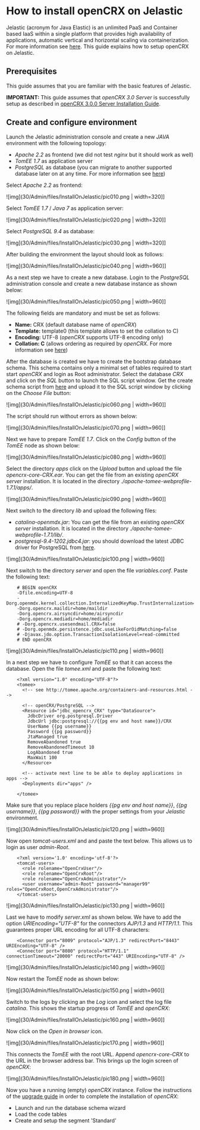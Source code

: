 # How to install openCRX on Jelastic #
Jelastic (acronym for Java Elastic) is an unlimited PaaS and Container based IaaS within a single 
platform that provides high availability of applications, automatic vertical and horizontal scaling 
via containerization. For more information see [here](http://jelastic.com/). This guide explains 
how to setup openCRX on Jelastic.

## Prerequisites ##
This guide assumes that you are familiar with the basic features of Jelastic.

__IMPORTANT:__ This guide assumes that _openCRX 3.0 Server_ is successfully setup as described in [openCRX 3.0.0 Server Installation Guide](30/Admin/InstallerServer.md).

## Create and configure environment ##
Launch the Jelastic administration console and create a new _JAVA_ environment with the following topology:

* _Apache 2.2_ as frontend (we did not test _nginx_ but it should work as well)
* _TomEE 1.7_ as application server
* _PostgreSQL_ as database (you can migrate to another supported database later on at any time. For more information see [here](30/Admin/DatabaseMigration.md)) 

Select _Apache 2.2_ as frontend:

![img](30/Admin/files/InstallOnJelastic/pic010.png | width=320]]

Select _TomEE 1.7_ / _Java 7_ as application server:

![img](30/Admin/files/InstallOnJelastic/pic020.png | width=320]]

Select _PostgreSQL 9.4_ as database:

![img](30/Admin/files/InstallOnJelastic/pic030.png | width=320]]

After building the environment the layout should look as follows:

![img](30/Admin/files/InstallOnJelastic/pic040.png | width=960]]

As a next step we have to create a new database. Login to the _PostgreSQL_ administration console and create a new database instance as shown below:

![img](30/Admin/files/InstallOnJelastic/pic050.png | width=960]]

The following fields are mandatory and must be set as follows:

* __Name:__ CRX (default database name of _openCRX_)
* __Template:__ template0 (this template allows to set the collation to C)
* __Encoding:__ UTF-8 (_openCRX_ supports UTF-8 encoding only)
* __Collation: C__ (allows ordering as required by _openCRX_. For more information see [here](30/Admin/DatabaseMigration.md))

After the database is created we have to create the bootstrap database schema. This schema contains only a minimal set of tables required to start start _openCRX_ and login as Root administrator. Select the database _CRX_ and click on the _SQL_ button to launch the SQL script window. Get the create schema script from [here](./attachment/createdb-schema-postgresql.sql) and upload it to the SQL script window by clicking on the _Choose File_ button:

![img](30/Admin/files/InstallOnJelastic/pic060.png | width=960]]

The script should run without errors as shown below:

![img](30/Admin/files/InstallOnJelastic/pic070.png | width=960]]

Next we have to prepare _TomEE 1.7_. Click on the _Config_ button of the _TomEE_ node as shown below:

![img](30/Admin/files/InstallOnJelastic/pic080.png | width=960]]

Select the directory _apps_ click on the _Upload_ button and upload the file _opencrx-core-CRX.ear_. You can get the file from an existing _openCRX server_ installation. It is located in the directory _./apache-tomee-webprofile-1.7.1/apps/_. 

![img](30/Admin/files/InstallOnJelastic/pic090.png | width=960]]

Next switch to the directory _lib_ and upload the following files:

* _catalina-openmdx.jar_: You can get the file from an existing _openCRX server_ installation. It is located in the directory _./apache-tomee-webprofile-1.7.1/lib/_.
* _postgresql-9.4-1202.jdbc4.jar_: you should download the latest JDBC driver for PostgreSQL from [here](https://jdbc.postgresql.org/).

![img](30/Admin/files/InstallOnJelastic/pic100.png | width=960]]

Next switch to the directory _server_ and open the file _variables.conf_. Paste the following text:

```
	# BEGIN openCRX
	-Dfile.encoding=UTF-8
	-Dorg.openmdx.kernel.collection.InternalizedKeyMap.TrustInternalization=true
	-Dorg.opencrx.maildir=home/maildir
	-Dorg.opencrx.airsyncdir=home/airsyncdir
	-Dorg.opencrx.mediadir=home/mediadir
	# -Dorg.opencrx.usesendmail.CRX=false
	# -Dorg.openmdx.persistence.jdbc.useLikeForOidMatching=false
	# -Djavax.jdo.option.TransactionIsolationLevel=read-committed
	# END openCRX
```

![img](30/Admin/files/InstallOnJelastic/pic110.png | width=960]]

In a next step we have to configure _TomEE_ so that it can access the database. Open the file _tomee.xml_ and paste the following text:

```
	<?xml version="1.0" encoding="UTF-8"?>
	<tomee>
	  <!-- see http://tomee.apache.org/containers-and-resources.html -->
	
	  <!-- openCRX/PostgreSQL -->
	  <Resource id="jdbc_opencrx_CRX" type="DataSource">
	    JdbcDriver org.postgresql.Driver
	    JdbcUrl jdbc:postgresql://{{pg env and host name}}/CRX
	    UserName {{pg username}}
	    Password {{pg password}}
	    JtaManaged true
	    RemoveAbandoned true
	    RemoveAbandonedTimeout 10
	    LogAbandoned true
	    MaxWait 100
	  </Resource>
	
	  <!-- activate next line to be able to deploy applications in apps -->
	  <Deployments dir="apps" />
	    
	</tomee>
```

Make sure that you replace place holders _{{pg env and host name}}_, _{{pg username}}_, _{{pg password}}_ with the proper settings from your _Jelastic_ environment.

![img](30/Admin/files/InstallOnJelastic/pic120.png | width=960]]

Now open _tomcat-users.xml_ and and paste the text below. This allows us to login as user _admin-Root_. 

```
	<?xml version='1.0' encoding='utf-8'?>
	<tomcat-users>
	  <role rolename="OpenCrxUser"/>
	  <role rolename="OpenCrxRoot"/>
	  <role rolename="OpenCrxAdministrator"/>  
	  <user username="admin-Root" password="manager99" roles="OpenCrxRoot,OpenCrxAdministrator"/>
	</tomcat-users>
```

![img](30/Admin/files/InstallOnJelastic/pic130.png | width=960]]

Last we have to modify _server.xml_ as shown below. We have to add the option _URIEncoding="UTF-8"_ for the connectors _AJP/1.3_ and _HTTP/1.1_. This guarantees proper URL encoding for all UTF-8 characters: 

```
	<Connector port="8009" protocol="AJP/1.3" redirectPort="8443" URIEncoding="UTF-8" />
	<Connector port="8080" protocol="HTTP/1.1" connectionTimeout="20000" redirectPort="443" URIEncoding="UTF-8" />
```
               
![img](30/Admin/files/InstallOnJelastic/pic140.png | width=960]]

Now restart the _TomEE_ node as shown below:

![img](30/Admin/files/InstallOnJelastic/pic150.png | width=960]]

Switch to the logs by clicking an the _Log_ icon and select the log file _catalina_.  This shows the startup progress of _TomEE_ and _openCRX_:

![img](30/Admin/files/InstallOnJelastic/pic160.png | width=960]]

Now click on the _Open in browser_ icon. 

![img](30/Admin/files/InstallOnJelastic/pic170.png | width=960]]

This connects the _TomEE_ with the root URL. Append _opencrx-core-CRX_ to the URL in the browser address bar. This brings up the login screen of _openCRX_:

![img](30/Admin/files/InstallOnJelastic/pic180.png | width=960]]

Now you have a running (empty) _openCRX_ instance. Follow the instructions of the [upgrade guide](30/Admin/HowToUpgrade.md) in order to complete the installation of _openCRX_:

* Launch and run the database schema wizard
* Load the code tables
* Create and setup the segment 'Standard'
